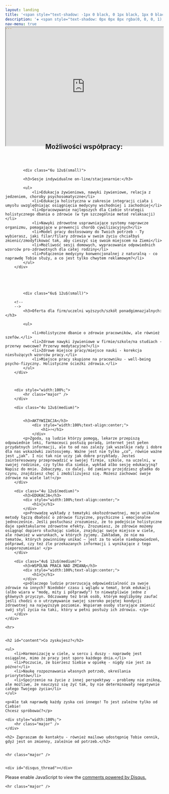```yaml
---
layout: landing
title: '<span style="text-shadow: -1px 0 black, 0 1px black, 1px 0 black, 0 -1px black;">Oferta</span>'
description: '❖ <span style="text-shadow: 0px 0px 8px rgba(0, 0, 0, 1);">Sesje indywidualne</span> &nbsp;<br>&nbsp;<br>❖ <span style="text-shadow: 0px 0px 8px rgba(0, 0, 0, 1);">Spotkania wykładowe</span> &nbsp;<br>&nbsp;<br>❖ <span style="text-shadow: 0px 0px 8px rgba(0, 0, 0, 1);">Konsultacje grupowe</span> &nbsp;<br>&nbsp;<br>❖ <span style="text-shadow: 0px 0px 8px rgba(0, 0, 0, 1);">Oferta współpracy dla firm</span> &nbsp;<br>&nbsp;<br><span style="color: rgba(255,0,0,0.0);">❖ Sesje indywidualne</span> &nbsp;'
nav-menu: true
---
```




<div id="main" class="alt">
<iframe src="https://pharmabusters.pl/demo2" style="width:100%; aspect-ratio : 1 / 0.75; margin-bottom:-3em; margin-top:-2em;" > </iframe>	
<section id="one">
	<div class="inner">
		<header class="major">
			<h1>Możliwości współpracy:</h1>
		</header>
		<div class="row">
			
			<div class="6u 12u$(small)">
		
			<h3>Sesje indywidualne on-line/stacjonarnie:</h3>
		
			<ul>
				<li>Edukacja żywieniowa, nawyki żywieniowe, relacja z jedzeniem, choroby psychosomatyczne</li>
				<li>Edukacja holistyczna w zakresie integracji ciała i umysłu uwzględniając osiągnięcia medycyny wschodniej i zachodniej</li>
				<li>Opracowywanie najlepszych dla Ciebie strategii holistycznego dbania o zdrowie (w tym szczególnie metod relaksacji)</li>
				<li>Nawyki zdrowotne usprawniające systemy naprawcze organizmu, pomagające w prewencji chorób cywilizacyjnych</li>
				<li>Model pracy dostosowany do Twoich potrzeb - Ty wybierasz, jaki filar/filary zdrowia w swoim życiu chciałbyś zmienić/zmodyfikować tak, aby cieszyć się swoim miejscem na Ziemi</li>
				<li>Możliwość sesji domowych, wypracowanie odpowiednich wzorców pro-zdrowotnych dla całej rodziny</li>
				<li>Połączenie medycyny konwencjonalnej z naturalną - co naprawdę Tobie służy, a co jest tylko chwytem reklamowym?</li>
		    </ul>
		</div>
			
			
			
			
			
			<div class="6u$ 12u$(small)">
		
		<!--
		-->
			<h3>Oferta dla firm/uczelni wyższych/szkół ponadgimnazjalnych:</h3>
		
			<ul>
			
				<li>Holistyczne dbanie o zdrowie pracowników, ale również szefów.</li>
				<li>Zdrowe nawyki żywieniowe w firmie/szkole/na studiach - przerwy owocowe? Przerwy medytacyjne?</li>
				<li>Zdrowe miejsce pracy/miejsce nauki - korekcja niesłużących wzorców pracy.</li>
				<li>Miejsce pracy skupione na pracowniku - well-being psycho-fizyczny. Holistyczne ścieżki zdrowia.</li>
			</ul>
		</div>

	 	
	
	   	<div style="width:100%;">
			<hr class="major" />
		</div>
	
		<div class="4u 12u$(medium)">
		
		
			<h3>AKTYWIZACJA</h3>
				<div style="width:100%;text-align:center;">
					<h1>⚡</h1>
				</div>
			<p>Zgoda, są ludzie którzy pomogą, lekarze przepiszą odpowiednie leki, farmaceuci posłużą poradą, internet jest pełen przydatnych informacji, ale to od nas zależy jak wszelkie rady i dobre dla nas wskazówki zastosujemy. Ważne jest nie tylko „co”, równie ważne jest „jak”. I nic tak nie uczy jak dobre przykłady. Jesteś zainteresowany przeprowadzić w swojej firmie, szkole, na uczelni, w swojej rodzinie, czy tylko dla siebie, wykład albo sesję edukacyjną? Napisz do mnie. Zobaczymy, co dalej. Od zamiaru przejdziesz gładko do czynu, znajdziesz chęć i zmobilizujesz się. Możesz zachować swoje zdrowie na wiele lat!</p>
		</div>

		<div class="4u 12u$(medium)">
			<h3>EDUKACJA</h3>
			<div style="width:100%;text-align:center;">
				<h1>🦉</h1>
			</div>
			<p>Prowadzę wykłady z tematyki okołozdrowotnej, moje unikalne metody łączą dbałość o zdrowie fizyczne, psychiczne i emocjonalne jednocześnie. Jeśli posłuchasz zrozumiesz, że to podejście holistyczne daje spektakularne zdrowotne efekty. Zrozumiesz, że zdrowie możemy osiągnąć dopiero słuchając siebie, znajdując swoje miejsce w ciele, ale również w warunkach, w których żyjemy. Zakładam, że nie ma tematów, których powinniśmy unikać – jest za to wiele niedopowiedzeń, półprawd, czy też źle przekazanych informacji i wynikające z tego nieporozumienia! </p>
		</div>

		<div class="4u$ 12u$(medium)">
			<h3>WSPÓLNA PRACA NAD ZMIANĄ</h3>
			<div style="width:100%;text-align:center;">
				<h1>🤝</h1>
			</div>
			<p>Dlaczego ludzie przerzucają odpowiedzialność za swoje zdrowie na innych? Niedobór czasu i wglądu w temat, brak edukacji (albo wiara w "modę, mity i półprawdy") to niewątpliwie jedne z głównych przyczyn. Odczuwamy też brak osób, którym moglibyśmy zaufać jeśli chodzi o o utrzymywanie swojej szeroko pojętej kondycji zdrowotnej na najwyższym poziomie. Wspieram osoby starające zmienić swój styl życia na taki, który w pełni posłuży ich zdrowiu. </p>
		</div>
	</div>

	<hr>
		
		
	<h2 id="content">Co zyskujesz?</h2>
		
	<ul>
		<li>Harmonizację w ciele, w sercu i duszy - naprawdę jest osiągalne, mimo że pracy jest sporo każdego dnia.</li>
		<li>Poczucie, że bierzesz Siebie w opiekę - nigdy nie jest za późno!</li>
		<li>Naukę rozpoznawania własnych potrzeb, określania priorytetów</li>
		<li>Spojrzenie na życie z innej perspektywy - problemy nie znikną, ale możliwe, że nauczysz się żyć tak, by nie determinowały negatywnie całego Twojego życia</li>
	</ul>

	<p>Ale tak naprawdę każdy zyska coś innego! To jest zależne tylko od Ciebie!
	Chcesz spróbować?</p>	
		
	<div style="width:100%;">
		<hr class="major" />
	</div>
		
	<h2> Zapraszam do kontaktu - również mailowo udostępnię Tobie cennik, gdyż jest on zmienny, zależnie od potrzeb.</h2>
			
		
	<hr class="major" />


	<div id="disqus_thread"></div>
<script>
    /**
    *  RECOMMENDED CONFIGURATION VARIABLES: EDIT AND UNCOMMENT THE SECTION BELOW TO INSERT DYNAMIC VALUES FROM YOUR PLATFORM OR CMS.
    *  LEARN WHY DEFINING THESE VARIABLES IS IMPORTANT: https://disqus.com/admin/universalcode/#configuration-variables    */
    /*
    var disqus_config = function () {
    this.page.url = 'https://www.pharmabusters.pl/2_oferta.html';  // Replace PAGE_URL with your page's canonical URL variable
    this.page.identifier = PAGE_IDENTIFIER; // Replace PAGE_IDENTIFIER with your page's unique identifier variable
    };
    */
    (function() { // DON'T EDIT BELOW THIS LINE
    var d = document, s = d.createElement('script');
    s.src = 'https://pharmabusters.disqus.com/embed.js';
    s.setAttribute('data-timestamp', +new Date());
    (d.head || d.body).appendChild(s);
    })();
</script>
<noscript>Please enable JavaScript to view the <a href="https://disqus.com/?ref_noscript">comments powered by Disqus.</a></noscript>
<script id="dsq-count-scr" src="//pharmabusters.disqus.com/count.js" async></script>
	
		
	<hr class="major" />	
		
		
		

</div>
</section>	

